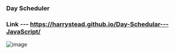 ### Day Scheduler 
### Link ---  https://harrystead.github.io/Day-Schedular---JavaScript/
![image](https://user-images.githubusercontent.com/69797257/100549874-aa9a6000-326d-11eb-86dd-5e4212865618.png)
